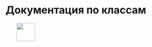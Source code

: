 
<h1>Документация по классам</h1>
<a href="https://sopfiee.github.io/Labs_java/">
<img src="https://freesvg.org/img/1306313012.png" style="width: 50px; height: auto; margin-left: 30px">
</a>

